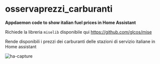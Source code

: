 # osservaprezzi_carburanti
**Appdaemon code to show italian fuel prices in Home Assistant**

Richiede la libreria `miselib` disponibile qui https://github.com/glcos/mise

Rende disponibili i prezzi dei carburanti delle stazioni di servizio italiane in Home assistant

<img alt="ha-capture" src="https://github.com/user-attachments/assets/03405286-12a8-4c78-846a-5af337cf3740">

